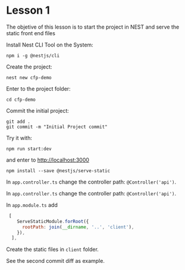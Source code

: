 # Lesson 1

The objetive of this lesson is to start the project in NEST and serve the static front end files

Install Nest CLI Tool on the System:

`npm i -g @nestjs/cli`

Create the project:

`nest new cfp-demo`

Enter to the project folder:

`cd cfp-demo`

Commit the initial project:

```
git add .
git commit -m "Initial Project commit"
```

Try it with:

`npm run start:dev`

and enter to [http://localhost:3000](http://localhost:3000)

`npm install --save @nestjs/serve-static`

In `app.controller.ts` change the controller path: `@Controller('api')`.

In `app.controller.ts` change the controller path: `@Controller('api')`.

In `app.module.ts` add 
```js
 [
    ServeStaticModule.forRoot({
      rootPath: join(__dirname, '..', 'client'),
    }),
  ],
```

Create the static files in `client` folder.

See the second commit diff as example.

